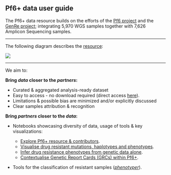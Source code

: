 ## Pf6+ data user guide


The Pf6+ data resource builds on the efforts of the [Pf6 project](https://wellcomeopenresearch.org/articles/6-42/v1) and the [GenRe project](https://elifesciences.org/articles/62997); integrating  5,970 WGS samples together with 7,626 Amplicon Sequencing samples. 

--- 

The following diagram describes the [resource](https://pf6plus.cog.sanger.ac.uk/pf6plus_metadata.tsv):

![](images/pf6plus_data_diagram.png)

---

We aim to: 

**Bring _data_ closer to the _partners_:**

- Curated & aggregated analysis-ready dataset
- Easy to access - no download required (direct access [here](https://pf6plus.cog.sanger.ac.uk/pf6plus_metadata.tsv)).
- Limitations & possible bias are minimized and/or explicitly discussed
- Clear samples attribution & recognition


**Bring _partners_ closer to the _data_:**


- Notebooks showcasing diversity of data, usage of tools & key visualizations:


    - [Explore Pf6+ resource & contributors](notebooks/1_partners.ipynb).
    - [Visualise drug resistant mutations, haplotypes and phenotypes](notebooks/2_variants_prevalence.ipynb). 
    - [Infer drug resistance phenotypes from genetic data alone](notebooks/3_phenotyper.ipynb). 
    - [Contextualise Genetic Report Cards (GRCs) within Pf6+](notebooks/3_phenotyper.ipynb).
    
    
- Tools for the classification of resistant samples ([_phenotyper_](https://github.com/malariagen/phenotyper)).